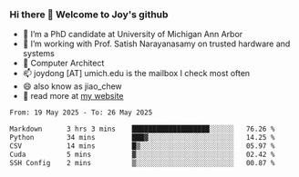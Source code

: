 ### Hi there 👋 Welcome to Joy's github

- 🔭 I’m a PhD candidate at University of Michigan Ann Arbor
- 🌱 I’m working with Prof. Satish Narayanasamy on trusted hardware and systems
- 👯 Computer Architect
- 📫 joydong [AT] umich.edu is the mailbox I check most often
- 😄 also know as jiao_chew
- 💬 read more at [my website](https://joydddd.github.io/)
<!--START_SECTION:waka-->

```txt
From: 19 May 2025 - To: 26 May 2025

Markdown      3 hrs 3 mins    ███████████████████░░░░░░   76.26 %
Python        34 mins         ███▓░░░░░░░░░░░░░░░░░░░░░   14.25 %
CSV           14 mins         █▒░░░░░░░░░░░░░░░░░░░░░░░   05.97 %
Cuda          5 mins          ▓░░░░░░░░░░░░░░░░░░░░░░░░   02.42 %
SSH Config    2 mins          ▒░░░░░░░░░░░░░░░░░░░░░░░░   00.87 %
```

<!--END_SECTION:waka-->

